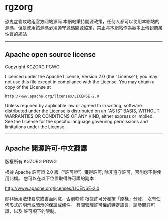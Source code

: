 # rgzorg
恐鬼症管攻略组官方网站源码
本網站秉持開源政策，任何人都可以使用本網站的源碼，但是使用該源碼必須遵守源碼開源協定，禁止將本網站作為範本上傳到商業性質的網站

-----------------------
Apache open source license
-----------------------

Copyright KGZORG PGWG

Licensed under the Apache License, Version 2.0 (the "License");
you may not use this file except in compliance with the License.
You may obtain a copy of the License at

    http://www.apache.org/licenses/LICENSE-2.0

Unless required by applicable law or agreed to in writing, software
distributed under the License is distributed on an "AS IS" BASIS,
WITHOUT WARRANTIES OR CONDITIONS OF ANY KIND, either express or implied.
See the License for the specific language governing permissions and
limitations under the License.

-----------------------
Apache 開源許可-中文翻譯
-----------------------

版權所有 KGZORG PGWG

根據 Apache 許可證 2.0 版（“許可證”）獲得許可;
除非遵守許可，否則您不得使用此檔。
您可以在以下位置取得許可證的副本：

http://www.apache.org/licenses/LICENSE-2.0

除非適用法律要求或書面同意，否則軟體
根據許可分發按「原樣」分發，
沒有任何形式的明示或暗示的保證或條件。
有關管理許可權的特定語言，請參閱許可證，以及
許可項下的限制。
